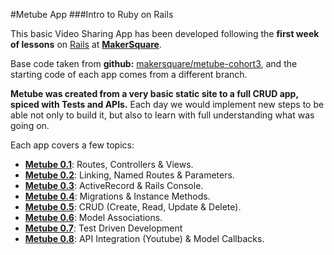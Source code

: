 #Metube App
###Intro to Ruby on Rails


This basic Video Sharing App has been developed following the **first week of lessons** on [Rails](http://rubyonrails.org/) at [**MakerSquare**](http://www.makersquare.com/).

Base code taken from **github:** [makersquare/metube-cohort3](https://github.com/makersquare/metube-cohort3), and the starting code of each app comes from a different branch.

**Metube was created from a very basic static site to a full CRUD app, spiced with Tests and APIs.** Each day we would implement new steps to be able not only to build it, but also to learn with full understanding what was going on.

Each app covers a few topics:

- [**Metube 0.1**](https://github.com/drjorgepolanco/mks/tree/master/immersive/rails/metube/metube-1): Routes, Controllers & Views.
- [**Metube 0.2**](https://github.com/drjorgepolanco/mks/tree/master/immersive/rails/metube/metube-2): Linking, Named Routes & Parameters.
- [**Metube 0.3**](https://github.com/drjorgepolanco/mks/tree/master/immersive/rails/metube/metube-3): ActiveRecord & Rails Console.
- [**Metube 0.4**](https://github.com/drjorgepolanco/mks/tree/master/immersive/rails/metube/metube-4): Migrations & Instance Methods.
- [**Metube 0.5**](https://github.com/drjorgepolanco/mks/tree/master/immersive/rails/metube/metube-5): CRUD (Create, Read, Update & Delete).
- [**Metube 0.6**](https://github.com/drjorgepolanco/mks/tree/master/immersive/rails/metube/metube-6): Model Associations.
- [**Metube 0.7**](https://github.com/drjorgepolanco/mks/tree/master/immersive/rails/metube/metube-7): Test Driven Development
- [**Metube 0.8**](https://github.com/drjorgepolanco/mks/tree/master/immersive/rails/metube/metube-8): API Integration (Youtube) & Model Callbacks.